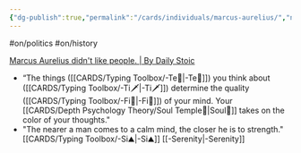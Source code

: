 ```yaml
---
{"dg-publish":true,"permalink":"/cards/individuals/marcus-aurelius/","noteIcon":"1","created":"2022-12-25T14:31:16.293+01:00","updated":"2023-06-22T21:01:36.915+02:00"}
---
```


 #on/politics #on/history 

[Marcus Aurelius didn't like people. | By Daily Stoic](https://www.facebook.com/watch/?ref=saved&v=172503052358068)

- “The things ([[CARDS/Typing Toolbox/-Te🏹\|-Te🏹]]) you think about ([[CARDS/Typing Toolbox/-Ti🗡️\|-Ti🗡️]]) determine the quality ([[CARDS/Typing Toolbox/-Fi🧭\|-Fi🧭]]) of your mind. Your [[CARDS/Depth Psychology Theory/Soul Temple👤\|Soul👤]] takes on the color of your thoughts."
- "The nearer a man comes to a calm mind, the closer he is to strength." [[CARDS/Typing Toolbox/-Si⛰️\|-Si⛰️]] [[-Serenity\|-Serenity]]

